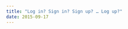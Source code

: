 ```yaml
---
title: "Log in? Sign in? Sign up? … Log up?"
date: 2015-09-17
---
```


<!-- https://uiwriting.tumblr.com/post/129278355474/log-in-vs-sign-in -->

